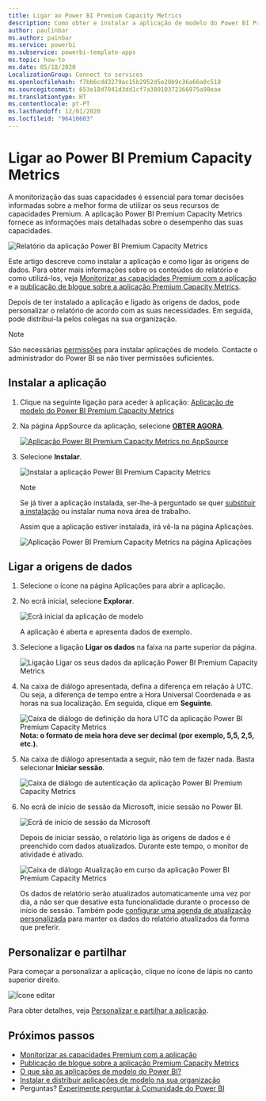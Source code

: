 ```yaml
---
title: Ligar ao Power BI Premium Capacity Metrics
description: Como obter e instalar a aplicação de modelo do Power BI Premium Capacity Metrics e como ligar os dados
author: paulinbar
ms.author: painbar
ms.service: powerbi
ms.subservice: powerbi-template-apps
ms.topic: how-to
ms.date: 05/18/2020
LocalizationGroup: Connect to services
ms.openlocfilehash: f7bb6cdd3279ac15b2952d5e20b9c36a66a0c518
ms.sourcegitcommit: 653e18d7041d3dd1cf7a38010372366975a98eae
ms.translationtype: HT
ms.contentlocale: pt-PT
ms.lasthandoff: 12/01/2020
ms.locfileid: "96410603"
---
```

# <a name="connect-to-power-bi-premium-capacity-metrics"></a>Ligar ao Power BI Premium Capacity Metrics

A monitorização das suas capacidades é essencial para tomar decisões informadas sobre a melhor forma de utilizar os seus recursos de capacidades Premium. A aplicação Power BI Premium Capacity Metrics fornece as informações mais detalhadas sobre o desempenho das suas capacidades.

![Relatório da aplicação Power BI Premium Capacity Metrics](media/service-connect-to-pbi-premium-capacity-metrics/service-pbi-premium-capacity-metrics-app-report.png)

Este artigo descreve como instalar a aplicação e como ligar às origens de dados. Para obter mais informações sobre os conteúdos do relatório e como utilizá-los, veja [Monitorizar as capacidades Premium com a aplicação](../admin/service-admin-premium-monitor-capacity.md) e a [publicação de blogue sobre a aplicação Premium Capacity Metrics](https://powerbi.microsoft.com/blog/premium-capacity-metrics-app-new-health-center-with-kpis-to-explore-relevant-metrics-and-steps-to-mitigate-issues/).

Depois de ter instalado a aplicação e ligado às origens de dados, pode personalizar o relatório de acordo com as suas necessidades. Em seguida, pode distribuí-la pelos colegas na sua organização.

> [!NOTE]
> São necessárias [permissões](./service-template-apps-install-distribute.md#prerequisites) para instalar aplicações de modelo. Contacte o administrador do Power BI se não tiver permissões suficientes.

## <a name="install-the-app"></a>Instalar a aplicação

1. Clique na seguinte ligação para aceder à aplicação: [Aplicação de modelo do Power BI Premium Capacity Metrics](https://app.powerbi.com/groups/me/getapps/services/pbi_pcmm.capacity-metrics-dxt)

1. Na página AppSource da aplicação, selecione [**OBTER AGORA**](https://app.powerbi.com/groups/me/getapps/services/pbi_pcmm.capacity-metrics-dxt).

    [![Aplicação Power BI Premium Capacity Metrics no AppSource](media/service-connect-to-pbi-premium-capacity-metrics/service-pbi-premium-capacity-metrics-app-appsource-get-it-now.png)](https://app.powerbi.com/groups/me/getapps/services/pbi_pcmm.capacity-metrics-dxt)

1. Selecione **Instalar**. 

    ![Instalar a aplicação Power BI Premium Capacity Metrics](media/service-connect-to-pbi-premium-capacity-metrics/service-pbi-premium-capacity-metric-select-install.png)

    > [!NOTE]
    > Se já tiver a aplicação instalada, ser-lhe-á perguntado se quer [substituir a instalação](./service-template-apps-install-distribute.md#update-a-template-app) ou instalar numa nova área de trabalho.

    Assim que a aplicação estiver instalada, irá vê-la na página Aplicações.

   ![Aplicação Power BI Premium Capacity Metrics na página Aplicações](media/service-connect-to-pbi-premium-capacity-metrics/service-pbi-premium-capacity-metrics-app-apps-page-icon.png)

## <a name="connect-to-data-sources"></a>Ligar a origens de dados

1. Selecione o ícone na página Aplicações para abrir a aplicação.

1. No ecrã inicial, selecione **Explorar**.

   ![Ecrã inicial da aplicação de modelo](media/service-connect-to-pbi-premium-capacity-metrics/service-pbi-premium-capacity-metrics-app-splash-screen.png)

   A aplicação é aberta e apresenta dados de exemplo.

1. Selecione a ligação **Ligar os dados** na faixa na parte superior da página.

   ![Ligação Ligar os seus dados da aplicação Power BI Premium Capacity Metrics](media/service-connect-to-pbi-premium-capacity-metrics/service-pbi-premium-capacity-metrics-app-connect-data.png)

1. Na caixa de diálogo apresentada, defina a diferença em relação à UTC. Ou seja, a diferença de tempo entre a Hora Universal Coordenada e as horas na sua localização. Em seguida, clique em **Seguinte**.
  
   ![Caixa de diálogo de definição da hora UTC da aplicação Power BI Premium Capacity Metrics](media/service-connect-to-pbi-premium-capacity-metrics/service-pbi-premium-capacity-metrics-app-setutc-dialog.png)
   **Nota: o formato de meia hora deve ser decimal (por exemplo, 5,5, 2,5, etc.).**

1. Na caixa de diálogo apresentada a seguir, não tem de fazer nada. Basta selecionar **Iniciar sessão**.

   ![Caixa de diálogo de autenticação da aplicação Power BI Premium Capacity Metrics](media/service-connect-to-pbi-premium-capacity-metrics/service-pbi-premium-capacity-metrics-app-authentication-dialog.png)

1. No ecrã de início de sessão da Microsoft, inicie sessão no Power BI.

   ![Ecrã de início de sessão da Microsoft](media/service-connect-to-pbi-premium-capacity-metrics/service-pbi-premium-capacity-metrics-app-microsoft-login.png)

   Depois de iniciar sessão, o relatório liga às origens de dados e é preenchido com dados atualizados. Durante este tempo, o monitor de atividade é ativado.

   ![Caixa de diálogo Atualização em curso da aplicação Power BI Premium Capacity Metrics](media/service-connect-to-pbi-premium-capacity-metrics/service-pbi-premium-capacity-metrics-app-refresh-monitor.png)

   Os dados de relatório serão atualizados automaticamente uma vez por dia, a não ser que desative esta funcionalidade durante o processo de início de sessão. Também pode [configurar uma agenda de atualização personalizada](./refresh-scheduled-refresh.md) para manter os dados do relatório atualizados da forma que preferir.

## <a name="customize-and-share"></a>Personalizar e partilhar

Para começar a personalizar a aplicação, clique no ícone de lápis no canto superior direito.

 ![Ícone editar](media/service-connect-to-pbi-premium-capacity-metrics/service-pbi-premium-capacity-metrics-app-customize.png)

Para obter detalhes, veja [Personalizar e partilhar a aplicação](./service-template-apps-install-distribute.md#customize-and-share-the-app).

## <a name="next-steps"></a>Próximos passos
* [Monitorizar as capacidades Premium com a aplicação](../admin/service-admin-premium-monitor-capacity.md)
* [Publicação de blogue sobre a aplicação Premium Capacity Metrics](https://powerbi.microsoft.com/blog/premium-capacity-metrics-app-new-health-center-with-kpis-to-explore-relevant-metrics-and-steps-to-mitigate-issues/)
* [O que são as aplicações de modelo do Power BI?](./service-template-apps-overview.md)
* [Instalar e distribuir aplicações de modelo na sua organização](./service-template-apps-install-distribute.md)
* Perguntas? [Experimente perguntar à Comunidade do Power BI](https://community.powerbi.com/)